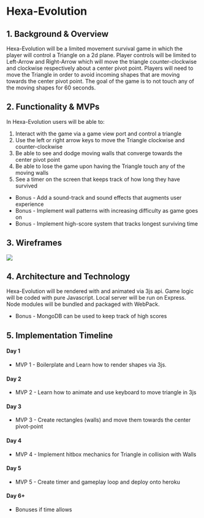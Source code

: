 # Hexa-Evolution

## 1. Background & Overview
Hexa-Evolution will be a limited movement survival game in which the player will control a Triangle on a 2d plane. Player controls will be limited to Left-Arrow and Right-Arrow which will move the triangle counter-clockwise and clockwise respectively about a center pivot point. Players will need to move the Triangle in order to avoid incoming shapes that are moving towards the center pivot point. The goal of the game is to not touch any of the moving shapes for 60 seconds.

## 2. Functionality & MVPs
In Hexa-Evolution users will be able to:
1. Interact with the game via a game view port and control a triangle
2. Use the left or right arrow keys to move the Triangle clockwise and counter-clockwise
3. Be able to see and dodge moving walls that converge towards the center pivot point
4. Be able to lose the game upon having the Triangle touch any of the  moving walls
5. See a timer on the screen that keeps track of how long they have survived
* Bonus - Add a sound-track and sound effects that augments user experience
* Bonus - Implement wall patterns with increasing difficulty as game goes on
* Bonus - Implement high-score system that tracks longest surviving time

## 3. Wireframes
<img src="https://raw.githubusercontent.com/applecidera/hexa-evolution/master/assets/hexa-evolution-wireframe.png"/>


## 4. Architecture and Technology
Hexa-Evolution will be rendered with and animated via 3js api. Game logic will be coded with pure Javascript. Local server will be run on Express. Node modules will be bundled and packaged with WebPack.
* Bonus - MongoDB can be used to keep track of high scores

## 5. Implementation Timeline

#### Day 1
* MVP 1 - Boilerplate and Learn how to render shapes via 3js.
#### Day 2
* MVP 2 - Learn how to animate and use keyboard to move triangle in 3js
#### Day 3
* MVP 3 - Create rectangles (walls) and move them towards the center pivot-point
#### Day 4
* MVP 4 - Implement hitbox mechanics for Triangle in collision with Walls
#### Day 5
* MVP 5 - Create timer and gameplay loop and deploy onto heroku

#### Day 6+ 
* Bonuses if time allows